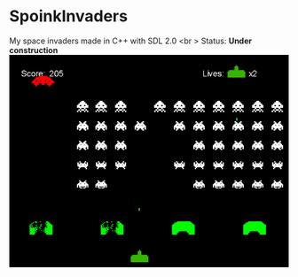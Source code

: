 SpoinkInvaders
============

My space invaders made in C++ with SDL 2.0 <br \>
Status: <b>Under construction</b>
<br />
<img src="./GAME_SCREENSHOT.png" />